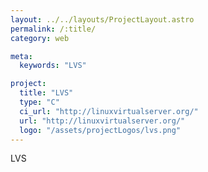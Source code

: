```yaml
---
layout: ../../layouts/ProjectLayout.astro
permalink: /:title/
category: web

meta:
  keywords: "LVS"

project:
  title: "LVS"
  type: "C"
  ci_url: "http://linuxvirtualserver.org/"
  url: "http://linuxvirtualserver.org/"
  logo: "/assets/projectLogos/lvs.png"
---
```


<p>LVS</p>
